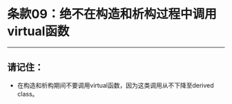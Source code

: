 # 条款09：绝不在构造和析构过程中调用virtual函数
---------------------

## 请记住：
* 在构造和析构期间不要调用virtual函数，因为这类调用从不下降至derived class。
